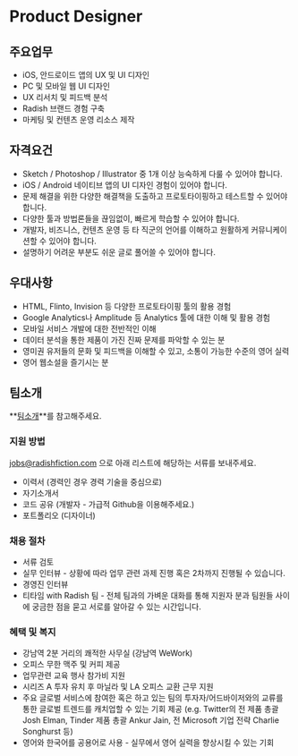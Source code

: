 # Product Designer

## 주요업무

- iOS, 안드로이드 앱의 UX 및 UI 디자인
- PC 및 모바일 웹 UI 디자인
- UX 리서치 및 피드백 분석
- Radish 브랜드 경험 구축
- 마케팅 및 컨텐츠 운영 리소스 제작

## 자격요건

- Sketch / Photoshop / Illustrator 중 1개 이상 능숙하게 다룰 수 있어야 합니다.
- iOS / Android 네이티브 앱의 UI 디자인 경험이 있어야 합니다.
- 문제 해결을 위한 다양한 해결책을 도출하고 프로토타이핑하고 테스트할 수 있어야 합니다.
- 다양한 툴과 방법론들을 끊임없이, 빠르게 학습할 수 있어야 합니다.
- 개발자, 비즈니스, 컨텐츠 운영 등 타 직군의 언어를 이해하고 원활하게 커뮤니케이션할 수 있어야 합니다.
- 설명하기 어려운 부분도 쉬운 글로 풀어쓸 수 있어야 합니다. 

## 우대사항

- HTML, Flinto, Invision 등 다양한 프로토타이핑 툴의 활용 경험
- Google Analytics나 Amplitude 등 Analytics 툴에 대한 이해 및 활용 경험
- 모바일 서비스 개발에 대한 전반적인 이해
- 데이터 분석을 통한 제품이 가진 진짜 문제를 파악할 수 있는 분
- 영미권 유저들의 문화 및 피드백을 이해할 수 있고, 소통이 가능한 수준의 영어 실력
- 영어 웹소설을 즐기시는 분


## 팀소개

**[팀소개](https://github.com/radishmedia/team/blob/master/README.md)**를 참고해주세요.


### 지원 방법

jobs@radishfiction.com 으로 아래 리스트에 해당하는 서류를 보내주세요. 

- 이력서 (경력인 경우 경력 기술을 중심으로)
- 자기소개서
- 코드 공유 (개발자 - 가급적 Github을 이용해주세요.) 
- 포트폴리오 (디자이너)


### 채용 절차

- 서류 검토
- 실무 인터뷰 - 상황에 따라 업무 관련 과제 진행 혹은 2차까지 진행될 수 있습니다.
- 경영진 인터뷰
- 티타임 with Radish 팀 - 전체 팀과의 가벼운 대화를 통해 지원자 분과 팀원들 사이에 궁금한 점을 묻고 서로를 알아갈 수 있는 시간입니다.


### 혜택 및 복지

- 강남역 2분 거리의 쾌적한 사무실 (강남역 WeWork)
- 오피스 무한 맥주 및 커피 제공
- 업무관련 교육 행사 참가비 지원
- 시리즈 A 투자 유치 후 마닐라 및 LA 오피스 교환 근무 지원
- 주요 글로벌 서비스에 참여한 혹은 하고 있는 팀의 투자자/어드바이저와의 교류를 통한 글로벌 트렌드를 캐치업할 수 있는 기회 제공 (e.g. Twitter의 전 제품 총괄 Josh Elman, Tinder 제품 총괄 Ankur Jain, 전 Microsoft 기업 전략 Charlie Songhurst 등)
- 영어와 한국어를 공용어로 사용 - 실무에서 영어 실력을 향상시킬 수 있는 기회
